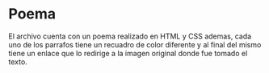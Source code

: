 # Poema
 El archivo cuenta con un poema realizado en HTML y CSS ademas, cada uno de los parrafos tiene un recuadro de color diferente 
 y al final del mismo tiene un enlace que lo redirige a la imagen original donde fue tomado el texto.









